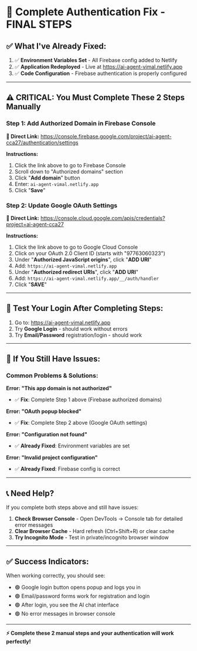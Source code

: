 # 🔐 Complete Authentication Fix - FINAL STEPS

## ✅ **What I've Already Fixed:**

1. ✅ **Environment Variables Set** - All Firebase config added to Netlify
2. ✅ **Application Redeployed** - Live at https://ai-agent-vimal.netlify.app
3. ✅ **Code Configuration** - Firebase authentication is properly configured

---

## ⚠️ **CRITICAL: You Must Complete These 2 Steps Manually**

### Step 1: Add Authorized Domain in Firebase Console
**🔗 Direct Link:** https://console.firebase.google.com/project/ai-agent-cca27/authentication/settings

**Instructions:**
1. Click the link above to go to Firebase Console
2. Scroll down to "Authorized domains" section  
3. Click "**Add domain**" button
4. Enter: `ai-agent-vimal.netlify.app`
5. Click "**Save**"

### Step 2: Update Google OAuth Settings
**🔗 Direct Link:** https://console.cloud.google.com/apis/credentials?project=ai-agent-cca27

**Instructions:**
1. Click the link above to go to Google Cloud Console
2. Click on your OAuth 2.0 Client ID (starts with "97763060323")
3. Under "**Authorized JavaScript origins**", click "**ADD URI**"
4. Add: `https://ai-agent-vimal.netlify.app`
5. Under "**Authorized redirect URIs**", click "**ADD URI**"  
6. Add: `https://ai-agent-vimal.netlify.app/__/auth/handler`
7. Click "**SAVE**"

---

## 🧪 **Test Your Login After Completing Steps:**

1. Go to: https://ai-agent-vimal.netlify.app
2. Try **Google Login** - should work without errors
3. Try **Email/Password** registration/login - should work

---

## 🚨 **If You Still Have Issues:**

### Common Problems & Solutions:

**Error: "This app domain is not authorized"**
- ✅ **Fix**: Complete Step 1 above (Firebase authorized domains)

**Error: "OAuth popup blocked"**  
- ✅ **Fix**: Complete Step 2 above (Google OAuth settings)

**Error: "Configuration not found"**
- ✅ **Already Fixed**: Environment variables are set

**Error: "Invalid project configuration"**
- ✅ **Already Fixed**: Firebase config is correct

---

## 📞 **Need Help?**

If you complete both steps above and still have issues:

1. **Check Browser Console** - Open DevTools → Console tab for detailed error messages
2. **Clear Browser Cache** - Hard refresh (Ctrl+Shift+R) or clear cache
3. **Try Incognito Mode** - Test in private/incognito browser window

---

## ✅ **Success Indicators:**

When working correctly, you should see:
- 🟢 Google login button opens popup and logs you in
- 🟢 Email/password forms work for registration and login  
- 🟢 After login, you see the AI chat interface
- 🟢 No error messages in browser console

---

**⚡ Complete these 2 manual steps and your authentication will work perfectly!**